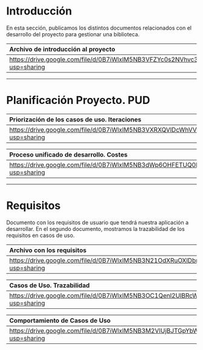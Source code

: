 # Introducción #

En esta sección, publicamos los distintos documentos relacionados con el desarrollo del proyecto para gestionar una biblioteca.

| **Archivo de introducción al proyecto** |
|:-----------------------------------------|
|https://drive.google.com/file/d/0B7iWlxlM5NB3VFZYc0s2NVhvc3M/edit?usp=sharing|


---

# Planificación Proyecto. PUD #

| **Priorización de los casos de uso. Iteraciones** |
|:---------------------------------------------------|
|https://drive.google.com/file/d/0B7iWlxlM5NB3VXRXQVlDcWhVVGM/edit?usp=sharing|

| **Proceso unificado de desarrollo. Costes** |
|:--------------------------------------------|
|https://drive.google.com/file/d/0B7iWlxlM5NB3dWp6OHFETUQ0NWM/edit?usp=sharing|


---

# Requisitos #

Documento con los requisitos de usuario que tendrá nuestra aplicación a desarrollar. En el segundo documento, mostramos la trazabilidad de los requisitos en casos de uso.

| **Archivo con los requisitos** |
|:-------------------------------|
|https://drive.google.com/file/d/0B7iWlxlM5NB3N21OdXRuOXlDbms/edit?usp=sharing|

| **Casos de Uso. Trazabilidad** |
|:-------------------------------|
|https://drive.google.com/file/d/0B7iWlxlM5NB3OC1Qenl2UlBRcWM/edit?usp=sharing|

| **Comportamiento de Casos de Uso** |
|:-----------------------------------|
|https://drive.google.com/file/d/0B7iWlxlM5NB3M2VIUjBJTGpYbW8/edit?usp=sharing|
